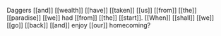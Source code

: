 Daggers [[and]] [[wealth]] [[have]] [[taken]] [[us]] [[from]] [[the]] [[paradise]] [[we]] had [[from]] [[the]] [[start]]. [[When]] [[shall]] [[we]] [[go]] [[back]] [[and]] enjoy [[our]] homecoming?